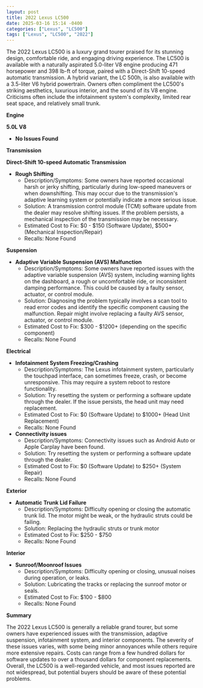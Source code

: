 ```yaml
---
layout: post
title: 2022 Lexus LC500
date: 2025-03-16 15:14 -0400
categories: ["Lexus", "LC500"]
tags: ["Lexus", "LC500", "2022"]
---
```

The 2022 Lexus LC500 is a luxury grand tourer praised for its stunning design, comfortable ride, and engaging driving experience. The LC500 is available with a naturally aspirated 5.0-liter V8 engine producing 471 horsepower and 398 lb-ft of torque, paired with a Direct-Shift 10-speed automatic transmission. A hybrid variant, the LC 500h, is also available with a 3.5-liter V6 hybrid powertrain. Owners often compliment the LC500's striking aesthetics, luxurious interior, and the sound of its V8 engine. Criticisms often include the infotainment system's complexity, limited rear seat space, and relatively small trunk.

**Engine**

**5.0L V8**

*   **No Issues Found**

**Transmission**

**Direct-Shift 10-speed Automatic Transmission**

*   **Rough Shifting**
    *   Description/Symptoms: Some owners have reported occasional harsh or jerky shifting, particularly during low-speed maneuvers or when downshifting. This may occur due to the transmission's adaptive learning system or potentially indicate a more serious issue.
    *   Solution: A transmission control module (TCM) software update from the dealer may resolve shifting issues. If the problem persists, a mechanical inspection of the transmission may be necessary.
    *   Estimated Cost to Fix: $0 - $150 (Software Update), $500+ (Mechanical Inspection/Repair)
    *   Recalls: None Found

**Suspension**

*   **Adaptive Variable Suspension (AVS) Malfunction**
    *   Description/Symptoms: Some owners have reported issues with the adaptive variable suspension (AVS) system, including warning lights on the dashboard, a rough or uncomfortable ride, or inconsistent damping performance. This could be caused by a faulty sensor, actuator, or control module.
    *   Solution: Diagnosing the problem typically involves a scan tool to read error codes and identify the specific component causing the malfunction. Repair might involve replacing a faulty AVS sensor, actuator, or control module.
    *   Estimated Cost to Fix: $300 - $1200+ (depending on the specific component)
    *   Recalls: None Found

**Electrical**

*   **Infotainment System Freezing/Crashing**
    *   Description/Symptoms: The Lexus infotainment system, particularly the touchpad interface, can sometimes freeze, crash, or become unresponsive. This may require a system reboot to restore functionality.
    *   Solution: Try resetting the system or performing a software update through the dealer. If the issue persists, the head unit may need replacement.
    *   Estimated Cost to Fix: $0 (Software Update) to $1000+ (Head Unit Replacement)
    *   Recalls: None Found
*   **Connectivity issues**
    *   Description/Symptoms: Connectivity issues such as Android Auto or Apple Carplay have been found.
    *   Solution: Try resetting the system or performing a software update through the dealer.
    *   Estimated Cost to Fix: $0 (Software Update) to $250+ (System Repair)
    *   Recalls: None Found

**Exterior**

*   **Automatic Trunk Lid Failure**
    *   Description/Symptoms: Difficulty opening or closing the automatic trunk lid. The motor might be weak, or the hydraulic struts could be failing.
    *   Solution: Replacing the hydraulic struts or trunk motor
    *   Estimated Cost to Fix: $250 - $750
    *   Recalls: None Found

**Interior**

*   **Sunroof/Moonroof Issues**
    *   Description/Symptoms: Difficulty opening or closing, unusual noises during operation, or leaks.
    *   Solution: Lubricating the tracks or replacing the sunroof motor or seals.
    *   Estimated Cost to Fix: $100 - $800
    *   Recalls: None Found

**Summary**

The 2022 Lexus LC500 is generally a reliable grand tourer, but some owners have experienced issues with the transmission, adaptive suspension, infotainment system, and interior components. The severity of these issues varies, with some being minor annoyances while others require more extensive repairs. Costs can range from a few hundred dollars for software updates to over a thousand dollars for component replacements. Overall, the LC500 is a well-regarded vehicle, and most issues reported are not widespread, but potential buyers should be aware of these potential problems.

